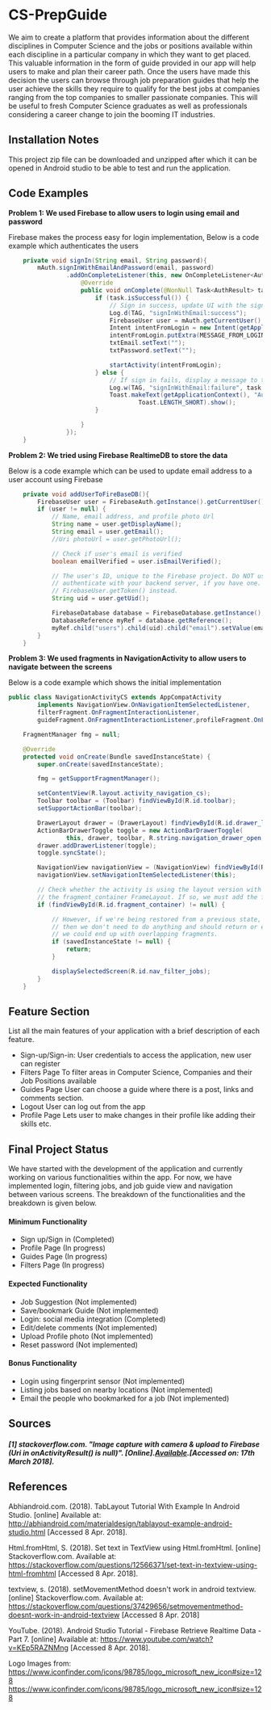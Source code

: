 # CS-PrepGuide

We aim to create a platform that provides information about the different disciplines in Computer Science and the jobs or positions available within each discipline in a particular company in which
they want to get placed. This valuable information in the form of guide provided in our app will help users to make and plan their career path. Once the users have made this decision the users can
browse through job preparation guides that help the user achieve the skills they require to qualify for the best jobs at companies ranging from the top companies to smaller passionate companies.
This will be useful to fresh Computer Science graduates as well as professionals considering a career change to join the booming IT industries.


## Installation Notes
This project zip file can be downloaded and unzipped after which it can be opened in Android studio to be able to test and run the application.

## Code Examples

**Problem 1: We used Firebase to allow users to login using email and password**

Firebase makes the process easy for login implementation, Below is a code example which authenticates the users
```java
    private void signIn(String email, String password){
        mAuth.signInWithEmailAndPassword(email, password)
                .addOnCompleteListener(this, new OnCompleteListener<AuthResult>() {
                    @Override
                    public void onComplete(@NonNull Task<AuthResult> task) {
                        if (task.isSuccessful()) {
                            // Sign in success, update UI with the signed-in user's information
                            Log.d(TAG, "signInWithEmail:success");
                            FirebaseUser user = mAuth.getCurrentUser();
                            Intent intentFromLogin = new Intent(getApplicationContext(), NavigationActivityCS.class);
                            intentFromLogin.putExtra(MESSAGE_FROM_LOGIN, "Message Login");
                            txtEmail.setText("");
                            txtPassword.setText("");

                            startActivity(intentFromLogin);
                        } else {
                            // If sign in fails, display a message to the user.
                            Log.w(TAG, "signInWithEmail:failure", task.getException());
                            Toast.makeText(getApplicationContext(), "Authentication failed.",
                                    Toast.LENGTH_SHORT).show();
                        }

                    }
                });
    }

```

**Problem 2: We tried using Firebase RealtimeDB to store the data**

Below is a code example which can be used to update email address to a user account using Firebase

```java
    private void addUserToFireBaseDB(){
        FirebaseUser user = FirebaseAuth.getInstance().getCurrentUser();
        if (user != null) {
            // Name, email address, and profile photo Url
            String name = user.getDisplayName();
            String email = user.getEmail();
            //Uri photoUrl = user.getPhotoUrl();

            // Check if user's email is verified
            boolean emailVerified = user.isEmailVerified();

            // The user's ID, unique to the Firebase project. Do NOT use this value to
            // authenticate with your backend server, if you have one. Use
            // FirebaseUser.getToken() instead.
            String uid = user.getUid();

            FirebaseDatabase database = FirebaseDatabase.getInstance();
            DatabaseReference myRef = database.getReference();
            myRef.child("users").child(uid).child("email").setValue(email);
        }
    }
```

**Problem 3: We used fragments in NavigationActivity to allow users to navigate between the screens**

Below is a code example which shows the initial implementation

```java
public class NavigationActivityCS extends AppCompatActivity
        implements NavigationView.OnNavigationItemSelectedListener,
        filterFragment.OnFragmentInteractionListener,
        guideFragment.OnFragmentInteractionListener,profileFragment.OnFragmentInteractionListener {

    FragmentManager fmg = null;

    @Override
    protected void onCreate(Bundle savedInstanceState) {
        super.onCreate(savedInstanceState);

        fmg = getSupportFragmentManager();

        setContentView(R.layout.activity_navigation_cs);
        Toolbar toolbar = (Toolbar) findViewById(R.id.toolbar);
        setSupportActionBar(toolbar);

        DrawerLayout drawer = (DrawerLayout) findViewById(R.id.drawer_layout);
        ActionBarDrawerToggle toggle = new ActionBarDrawerToggle(
                this, drawer, toolbar, R.string.navigation_drawer_open, R.string.navigation_drawer_close);
        drawer.addDrawerListener(toggle);
        toggle.syncState();

        NavigationView navigationView = (NavigationView) findViewById(R.id.nav_view);
        navigationView.setNavigationItemSelectedListener(this);

        // Check whether the activity is using the layout version with
        // the fragment_container FrameLayout. If so, we must add the first fragment
        if (findViewById(R.id.fragment_container) != null) {

            // However, if we're being restored from a previous state,
            // then we don't need to do anything and should return or else
            // we could end up with overlapping fragments.
            if (savedInstanceState != null) {
                return;
            }

            displaySelectedScreen(R.id.nav_filter_jobs);
        }
    }
```

## Feature Section
List all the main features of your application with a brief description of each feature.

- Sign-up/Sign-in:
  User credentials to access the application, new user can register
- Filters Page
  To filter areas in Computer Science, Companies and their Job Positions available
- Guides Page
  User can choose a guide where there is a post, links and comments section.
- Logout
  User can log out from the app
- Profile Page
  Lets user to make changes in their profile like adding their skills etc.


## Final Project Status
We have started with the development of the application and currently working on various functionalities within the app. For now, we have implemented login, filtering jobs, and job guide view and navigation between various screens. The breakdown of the functionalities and the breakdown is given below.

#### Minimum Functionality
 - Sign up/Sign in  (Completed)
 - Profile Page     (In progress)
 - Guides Page      (In progress)
 - Filters Page     (In progress)

#### Expected Functionality
 - Job Suggestion (Not implemented)
 - Save/bookmark Guide (Not implemented)
 - Login: social media integration (Completed)
 - Edit/delete comments (Not implemented)
 - Upload Profile photo (Not implemented)
 - Reset password (Not implemented)

#### Bonus Functionality
 - Login using fingerprint sensor (Not implemented)
 - Listing jobs based on nearby locations (Not implemented)
 - Email the people who bookmarked for a job (Not implemented)

## Sources

##### [1] stackoverflow.com. "Image capture with camera & upload to Firebase (Uri in onActivityResult() is null)". [Online].[Available](https://stackoverflow.com/questions/40710599/image-capture-withhttps://jbt.github.io/markdown-editor/emoji/smirk.png-camera-upload-to-firebase-uri-in-onactivityresult-is-nul).[Accessed on: 17th March 2018].

## References

 Abhiandroid.com. (2018). TabLayout Tutorial With Example In Android Studio. [online] Available at: http://abhiandroid.com/materialdesign/tablayout-example-android-studio.html [Accessed 8 Apr. 2018].

Html.fromHtml, S. (2018). Set text in TextView using Html.fromHtml. [online] Stackoverflow.com. Available at: https://stackoverflow.com/questions/12566371/set-text-in-textview-using-html-fromhtml [Accessed 8 Apr. 2018].

 textview, s. (2018). setMovementMethod doesn't work in android textview. [online] Stackoverflow.com. Available at: https://stackoverflow.com/questions/37429656/setmovementmethod-doesnt-work-in-android-textview [Accessed 8 Apr. 2018]

 YouTube. (2018). Android Studio Tutorial - Firebase Retrieve Realtime Data - Part 7. [online] Available at: https://www.youtube.com/watch?v=KEp5RAZNMng [Accessed 8 Apr. 2018].

Logo Images from:
https://www.iconfinder.com/icons/98785/logo_microsoft_new_icon#size=128
https://www.iconfinder.com/icons/98785/logo_microsoft_new_icon#size=128
